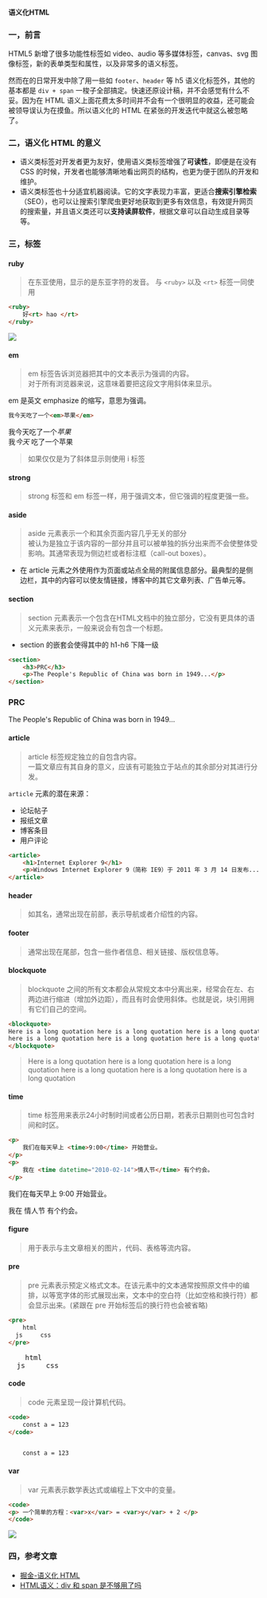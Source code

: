 #### 语义化HTML

### 一，前言
HTML5 新增了很多功能性标签如 video、audio 等多媒体标签，canvas、svg 图像标签，新的表单类型和属性，以及非常多的语义标签。

然而在的日常开发中除了用一些如 `footer`、`header` 等 h5 语义化标签外，其他的基本都是 `div + span` 一梭子全部搞定。快速还原设计稿，并不会感觉有什么不妥。因为在 HTML 语义上面花费太多时间并不会有一个很明显的收益，还可能会被领导误认为在摸鱼。所以语义化的 HTML 在紧张的开发迭代中就这么被忽略了。

### 二，语义化 HTML 的意义
- 语义类标签对开发者更为友好，使用语义类标签增强了**可读性**，即便是在没有 CSS 的时候，开发者也能够清晰地看出网页的结构，也更为便于团队的开发和维护。
- 语义类标签也十分适宜机器阅读。它的文字表现力丰富，更适合**搜索引擎检索**（SEO），也可以让搜索引擎爬虫更好地获取到更多有效信息，有效提升网页的搜索量，并且语义类还可以**支持读屏软件**，根据文章可以自动生成目录等等。


### 三，标签

#### ruby
> 在东亚使用，显示的是东亚字符的发音。
与 `<ruby>` 以及 `<rt>` 标签一同使用

```html
<ruby>
    好<rt> hao </rt>
</ruby>
```
![](https://i.loli.net/2020/10/26/9Xxv2Rz87EFPn3H.png)

#### em
> em 标签告诉浏览器把其中的文本表示为强调的内容。<br>
对于所有浏览器来说，这意味着要把这段文字用斜体来显示。

em 是英文 emphasize 的缩写，意思为强调。

```html
我今天吃了一个<em>苹果</em>
```

我今天吃了一个<em>苹果</em><br>
我<em>今天</em> 吃了一个苹果

> 如果仅仅是为了斜体显示则使用 i 标签

#### strong
> strong 标签和 em 标签一样，用于强调文本，但它强调的程度更强一些。

#### aside
> aside 元素表示一个和其余页面内容几乎无关的部分<br>
被认为是独立于该内容的一部分并且可以被单独的拆分出来而不会使整体受影响。其通常表现为侧边栏或者标注框（call-out boxes）。

- 在 article 元素之外使用作为页面或站点全局的附属信息部分。最典型的是侧边栏，其中的内容可以使友情链接，博客中的其它文章列表、广告单元等。

#### section
> section 元素表示一个包含在HTML文档中的独立部分，它没有更具体的语义元素来表示，一般来说会有包含一个标题。

- section 的嵌套会使得其中的 h1-h6 下降一级

```html
<section>
    <h3>PRC</h3>
    <p>The People's Republic of China was born in 1949...</p>
</section>
```

<section>
  <h3>PRC</h3>
  <p>The People's Republic of China was born in 1949...</p>
</section>



#### article
> article 标签规定独立的自包含内容。<br>一篇文章应有其自身的意义，应该有可能独立于站点的其余部分对其进行分发。

`article` 元素的潜在来源：
- 论坛帖子
- 报纸文章
- 博客条目
- 用户评论

```html
<article>
    <h1>Internet Explorer 9</h1>
    <p>Windows Internet Explorer 9（简称 IE9）于 2011 年 3 月 14 日发布.....</p>
</article>
```

#### header
> 如其名，通常出现在前部，表示导航或者介绍性的内容。

#### footer
> 通常出现在尾部，包含一些作者信息、相关链接、版权信息等。

#### blockquote
> blockquote 之间的所有文本都会从常规文本中分离出来，经常会在左、右两边进行缩进（增加外边距），而且有时会使用斜体。也就是说，块引用拥有它们自己的空间。

```html
<blockquote>
Here is a long quotation here is a long quotation here is a long quotation 
here is a long quotation here is a long quotation here is a long quotation 
</blockquote>
```

<blockquote>
Here is a long quotation here is a long quotation here is a long quotation 
here is a long quotation here is a long quotation here is a long quotation 
</blockquote>


#### time
> time 标签用来表示24小时制时间或者公历日期，若表示日期则也可包含时间和时区。

```html
<p>
    我们在每天早上 <time>9:00</time> 开始营业。
</p>
<p>
    我在 <time datetime="2010-02-14">情人节</time> 有个约会。
</p>
```
<p>
    我们在每天早上 <time>9:00</time> 开始营业。
</p>
<p>
    我在 <time datetime="2010-02-14">情人节</time> 有个约会。
</p>

#### figure
> 用于表示与主文章相关的图片，代码、表格等流内容。


#### pre
> pre 元素表示预定义格式文本。在该元素中的文本通常按照原文件中的编排，以等宽字体的形式展现出来，文本中的空白符（比如空格和换行符）都会显示出来。(紧跟在 pre 开始标签后的换行符也会被省略)

```html
<pre>
    html
  js     css      
</pre>
```
<pre>
    html
  js     css      
</pre>


#### code
> code 元素呈现一段计算机代码。

```html
<code>
    const a = 123
</code>
```

<code>
    const a = 123
</code>

#### var
> var 元素表示数学表达式或编程上下文中的变量。

```html
<code>
<p> 一个简单的方程：<var>x</var> = <var>y</var> + 2 </p>
</code>
```
![](https://i.loli.net/2020/10/26/YytZ5Esd8ARnHVQ.png)


### 四，参考文章
- [掘金-语义化 HTML](https://juejin.im/post/6844903993525665800)<br>
- [HTML语义：div 和 span 是不够用了吗](https://time.geekbang.org/column/article/78158)